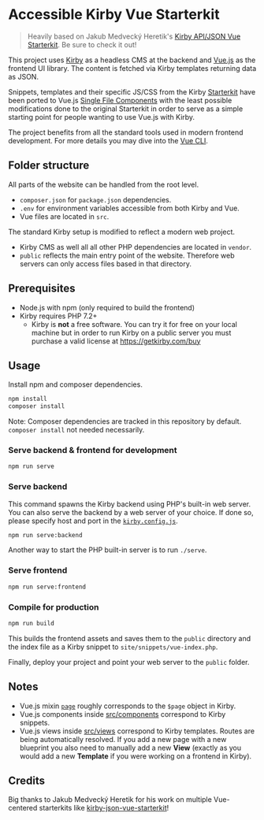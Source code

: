 # Accessible Kirby Vue Starterkit

> Heavily based on Jakub Medvecký Heretik's [Kirby API/JSON Vue Starterkit](https://github.com/jmheretik/kirby-json-vue-starterkit). Be sure to check it out!

This project uses [Kirby](https://getkirby.com/) as a headless CMS at the backend and [Vue.js](https://vuejs.org/) as the frontend UI library. The content is fetched via Kirby templates returning data as JSON.

Snippets, templates and their specific JS/CSS from the Kirby [Starterkit](https://github.com/getkirby/starterkit) have been ported to Vue.js [Single File Components](https://vuejs.org/v2/guide/single-file-components.html) with the least possible modifications done to the original Starterkit in order to serve as a simple starting point for people wanting to use Vue.js with Kirby.

The project benefits from all the standard tools used in modern frontend development. For more details you may dive into the [Vue CLI](https://cli.vuejs.org/).

## Folder structure

All parts of the website can be handled from the root level.
  - `composer.json` for `package.json` dependencies.
  - `.env` for environment variables accessible from both Kirby and Vue.
  - Vue files are located in `src`.

The standard Kirby setup is modified to reflect a modern web project.
- Kirby CMS as well all all other PHP dependencies are located in `vendor`.
- `public` reflects the main entry point of the website. Therefore web servers can only access files based in that directory.

## Prerequisites

- Node.js with npm (only required to build the frontend)
- Kirby requires PHP 7.2+
  - Kirby is **not** a free software. You can try it for free on your local machine but in order to run Kirby on a public server you must purchase a valid license at https://getkirby.com/buy

## Usage

Install npm and composer dependencies.

```bash
npm install
composer install
```

Note: Composer dependencies are tracked in this repository by default. `composer install` not needed necessarily.

### Serve backend & frontend for development

```bash
npm run serve
```

### Serve backend

This command spawns the Kirby backend using PHP's built-in web server. You can also serve the backend by a web server of your choice. If done so, please specify host and port in the [`kirby.config.js`](kirby.config.js).

```bash
npm run serve:backend
```

Another way to start the PHP built-in server is to run `./serve`.

### Serve frontend

```bash
npm run serve:frontend
```

### Compile for production

```bash
npm run build
```

This builds the frontend assets and saves them to the `public` directory and the index file as a Kirby snippet to `site/snippets/vue-index.php`.

Finally, deploy your project and point your web server to the `public` folder.

## Notes

- Vue.js mixin [`page`](src/components/mixins/page.js) roughly corresponds to the `$page` object in Kirby.
- Vue.js components inside [src/components](src/components) correspond to Kirby snippets.
- Vue.js views inside [src/views](src/views) correspond to Kirby templates. Routes are being automatically resolved. If you add a new page with a new blueprint you also need to manually add a new **View** (exactly as you would add a new **Template** if you were working on a frontend in Kirby).

## Credits

Big thanks to Jakub Medvecký Heretik for his work on multiple Vue-centered starterkits like [kirby-json-vue-starterkit](https://github.com/jmheretik/kirby-json-vue-starterkit)!
